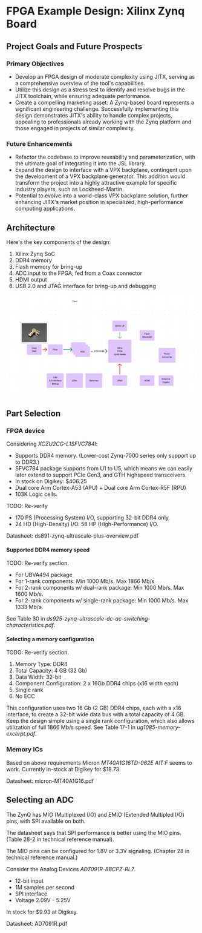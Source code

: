 # FPGA Example Design: Xilinx Zynq Board

## Project Goals and Future Prospects

### Primary Objectives

- Develop an FPGA design of moderate complexity using JITX, serving as a comprehensive overview of the tool's capabilities.
- Utilize this design as a stress test to identify and resolve bugs in the JITX toolchain, while ensuring adequate performance.
- Create a compelling marketing asset: A Zynq-based board represents a significant engineering challenge. Successfully implementing this design demonstrates JITX's ability to handle complex projects, appealing to professionals already working with the Zynq platform and those engaged in projects of similar complexity.

### Future Enhancements

- Refactor the codebase to improve reusability and parameterization, with the ultimate goal of integrating it into the JSL library.
- Expand the design to interface with a VPX backplane, contingent upon the development of a VPX backplane generator. This addition would transform the project into a highly attractive example for specific industry players, such as Lockheed-Martin.
- Potential to evolve into a world-class VPX backplane solution, further enhancing JITX's market position in specialized, high-performance computing applications.

## Architecture

Here's the key components of the design:

1. Xilinx Zynq SoC
2. DDR4 memory
3. Flash memory for bring-up
4. ADC input to the FPGA, fed from a Coax connector
5. HDMI output
6. USB 2.0 and JTAG interface for bring-up and debugging

![Block diagram of the Zynq FPGA-based Design](../pics/block-diagram.png)

## Part Selection

### FPGA device

Considering *XCZU2CG-L1SFVC784I*:

- Supports DDR4 memory. (Lower-cost Zynq-7000 series only support up to DDR3.)
- SFVC784 package supports from U1 to U5, which means we can easily later extend to support PCIe Gen3, and GTH highspeed transceivers.
- In stock on Digikey: $406.25
- Dual core Arm Cortex-A53 (APU) + Dual core Arm Cortex-R5F (RPU)
- 103K Logic cells.

TODO: Re-verify
- 170 PS (Processing System) I/O, supporting 32-bit DDR4 only.
- 24 HD (High-Density) I/O. 58 HP (High-Performance) I/O.

Datasheet: ds891-zynq-ultrascale-plus-overview.pdf

#### Supported DDR4 memory speed

TODO: Re-verify section.

- For UBVA494 package
- For 1-rank components: Min 1000 Mb/s. Max 1866 Mb/s
- For 2-rank components w/ dual-rank package: Min 1000 Mb/s. Max 1600 Mb/s.
- For 2-rank components w/ single-rank package: Min 1000 Mb/s. Max 1333 Mb/s.

See Table 30 in *ds925-zynq-ultrascale-dc-ac-switching-characteristics.pdf*. 

#### Selecting a memory configuration

TODO: Re-verify section.

1. Memory Type: DDR4
2. Total Capacity: 4 GB (32 Gb)
3. Data Width: 32-bit
4. Component Configuration: 2 x 16Gb DDR4 chips (x16 width each)
5. Single rank
6. No ECC

This configuration uses two 16 Gb (2 GB) DDR4 chips, each with a x16 interface, to create a 32-bit wide data bus with a total capacity of 4 GB. Keep the design simple using a single rank configuration, which also allows utilization of full 1866 Mb/s speed. See Table 17-1 in *ug1085-memory-excerpt.pdf*. 

### Memory ICs

Based on above requirements Micron *MT40A1G16TD-062E AIT:F* seems to work. Currently in-stock at Digikey for $18.73.

Datasheet: micron-MT40A1G16.pdf

## Selecting an ADC

The ZynQ has MIO (Multiplexed I/O) and EMIO (Extended Multipled I/O) pins, with SPI available on both. 

The datasheet says that SPI performance is better using the MIO pins. (Table 28-2 in technical reference manual). 

The MIO pins can be configured for 1.8V or 3.3V signaling. (Chapter 28 in technical reference manual.)

Consider the Analog Devices *AD7091R-8BCPZ-RL7*.

- 12-bit input
- 1M samples per second
- SPI interface
- Voltage 2.09V - 5.25V

In stock for $9.93 at Digikey.

Datasheet: AD7091R.pdf


